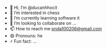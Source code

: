 - 👋 Hi, I’m @ducanhhocit
- 👀 I’m interested in chess
- 🌱 I’m currently learning software it
- 💞️ I’m looking to collaborate on ...
- 📫 How to reach me pnda100206@gmail.com
- 😄 Pronouns: he
- ⚡ Fun fact: ...

<!---
ducanhhocit/ducanhhocit is a ✨ special ✨ repository because its `README.md` (this file) appears on your GitHub profile.
You can click the Preview link to take a look at your changes.
--->
